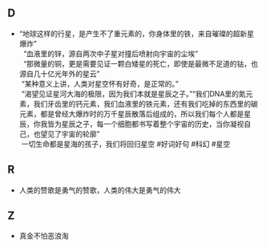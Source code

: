 ## D
- “地球这样的行星，是产生不了重元素的，你身体里的铁，来自璀璨的超新星爆炸”  
  “血液里的锌，源自两次中子星对撞后喷射向宇宙的尘埃”  
  “那微量的铜，更是需要见证一颗白矮星的死亡，即使是最微不足道的钴，也源自几十亿光年外的星云”  
 “某种意义上讲，人类对星空怀有好奇，是正常的。”  
 “渴望见证星河大海的极限，因为我们本就是星辰之子。”“我们DNA里的氮元素，我们牙齿里的钙元素，我们血液里的铁元素，还有我们吃掉的东西里的碳元素，都是曾经大爆炸时的万千星辰散落后组成的，所以我们每个人都是星辰，你我皆为星辰之子，每一个细胞都书写着整个宇宙的历史，当你凝视自己，也望见了宇宙的轮廓”  
 一切生命都是星海的孩子，我们将回归星空​ #好词好句 #科幻 #星空

## R
- 人类的赞歌是勇气的赞歌，人类的伟大是勇气的伟大
## Z
- 真金不怕恶浪淘

